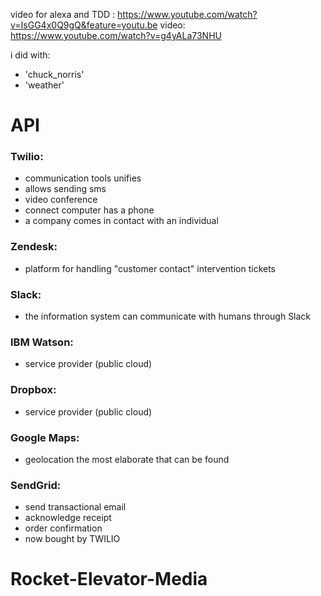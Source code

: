 video for alexa and TDD :  https://www.youtube.com/watch?v=IsGG4x0Q9gQ&feature=youtu.be
video: https://www.youtube.com/watch?v=g4yALa73NHU


i did with:
-  'chuck_norris'
-   'weather'


# API
### Twilio: 

- communication tools unifies
- allows sending sms
- video conference
- connect computer has a phone
- a company comes in contact with an individual


### Zendesk:
- platform for handling "customer contact" intervention tickets


### Slack:
- the information system can communicate with humans through Slack


### IBM Watson:
- service provider (public cloud)


### Dropbox:
- service provider (public cloud)


### Google Maps:
- geolocation the most elaborate that can be found


### SendGrid:
- send transactional email
- acknowledge receipt
- order confirmation
- now bought by TWILIO




# Rocket-Elevator-Media
